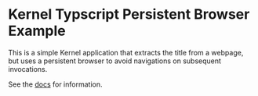 # Kernel Typscript Persistent Browser Example

This is a simple Kernel application that extracts the title from a webpage, but uses a persistent browser to avoid navigations on subsequent invocations.

See the [docs](https://docs.onkernel.com/quickstart) for information.
